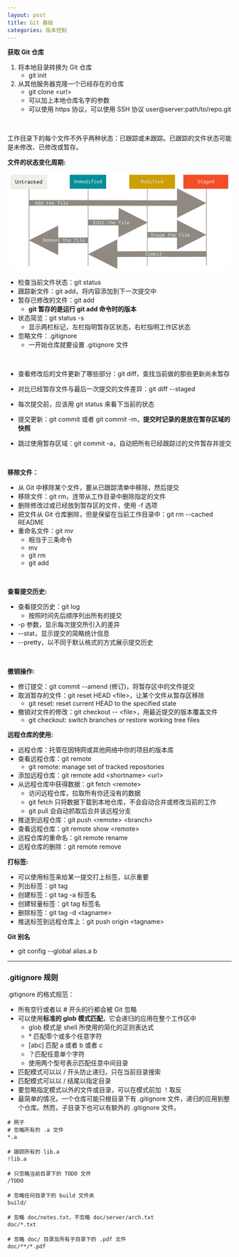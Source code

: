 ```yaml
---
layout: post
title: Git 基础
categories: 版本控制
---
```


**获取 Git 仓库**
1. 将本地目录转换为 Git 仓库
    - git init
2. 从其他服务器克隆一个已经存在的仓库
    - git clone \<url\>
    - 可以加上本地仓库名字的参数
    - 可以使用 https 协议，可以使用 SSH 协议 user@server:path/to/repo.git

<br/>

工作目录下的每个文件不外乎两种状态：已跟踪或未跟踪。已跟踪的文件状态可能是未修改、已修改或暂存。

**文件的状态变化周期:**

<div align=center>
<img 
src="/image/Git/Git-0002-1.png" 
width = "500" />
<p></p>
</div>

* 检查当前文件状态：git status
* 跟踪新文件：git add，将内容添加到下一次提交中
* 暂存已修改的文件：git add
    - **git 暂存的是运行 git add 命令时的版本**
* 状态简览：git status -s
    - 显示两栏标记，左栏指明暂存区状态，右栏指明工作区状态
* 忽略文件：.gitignore
    - 一开始仓库就要设置 .gitignore 文件

<br/>

* 查看修改后的文件更新了哪些部分：git diff，查找当前做的那些更新尚未暂存
* 对比已经暂存文件与最后一次提交的文件差异：git diff --staged

* 每次提交前，应该用 git status 来看下当前的状态
* 提交更新：git commit 或者 git commit -m，**提交时记录的是放在暂存区域的快照**
* 跳过使用暂存区域：git commit -a，自动把所有已经跟踪过的文件暂存并提交

<br/>

**移除文件：**
* 从 Git 中移除某个文件，要从已跟踪清单中移除，然后提交
* 移除文件：git rm，连带从工作目录中删除指定的文件
* 删除修改过或已经放到暂存区的文件，使用 -f 选项
* 把文件从 Git 仓库删除，但是保留在当前工作目录中：git rm --cached README
* 重命名文件：git mv
    - 相当于三条命令
    - mv
    - git rm 
    - git add

<br/>

**查看提交历史:**
* 查看提交历史：git log
    - 按照时间先后顺序列出所有的提交
* -p 参数，显示每次提交所引入的差异
* --stat，显示提交的简略统计信息
* --pretty，以不同于默认格式的方式展示提交历史

<br/>

**撤销操作:**
* 修订提交：git commit --amend (修订)，将暂存区中的文件提交
* 取消暂存的文件：git reset HEAD \<file>，让某个文件从暂存区移除
    - git reset: reset current HEAD to the specified state
* 撤销对文件的修改：git checkout -- \<file>，用最近提交的版本覆盖文件
    - git checkout: switch branches or restore working tree files

**远程仓库的使用:**
* 远程仓库：托管在因特网或其他网络中你的项目的版本库
* 查看远程仓库：git remote 
    - git remote: manage set of tracked repositories
* 添加远程仓库：git remote add \<shortname> \<url>
* 从远程仓库中获得数据：git fetch \<remote>
    - 访问远程仓库，拉取所有你还没有的数据
    - git fetch 只将数据下载到本地仓库，不会自动合并或修改当前的工作
    - git pull 会自动抓取后合并该远程分支
* 推送到远程仓库：git push \<remote> \<branch>
* 查看远程仓库：git remote show \<remote>
* 远程仓库的重命名：git remote rename
* 远程仓库的删除：git remote remove

**打标签:**
* 可以使用标签来给某一提交打上标签，以示重要
* 列出标签：git tag
* 创建标签：git tag -a 标签名
* 创建轻量标签：git tag 标签名
* 删除标签：git tag -d \<tagname>
* 推送标签到远程仓库上：git push origin \<tagname>

**Git 别名**
* git config --global alias.a b

----

### .gitignore 规则

.gitignore 的格式规范：
* 所有空行或者以 # 开头的行都会被 Git 忽略
* 可以使用**标准的 glob 模式匹配**，它会递归的应用在整个工作区中
    - glob 模式是 shell 所使用的简化的正则表达式
    - \* 匹配零个或多个任意字符
    - [abc] 匹配 a 或者 b 或者 c
    - ？匹配任意单个字符
    - 使用两个型号表示匹配任意中间目录
* 匹配模式可以以 / 开头防止递归，只在当前目录搜索
* 匹配模式可以以 / 结尾以指定目录
* 要忽略指定模式以外的文件或目录，可以在模式前加 ！取反
* 最简单的情况，一个仓库可能只根目录下有 .gitignore 文件，递归的应用到整个仓库。然而，子目录下也可以有额外的 .gitignore 文件。

~~~
# 例子
# 忽略所有的 .a 文件
*.a

# 跟踪所有的 lib.a 
!lib.a

# 只忽略当前目录下的 TODO 文件
/TODO

# 忽略任何目录下的 build 文件夹
build/

# 忽略 doc/notes.txt，不忽略 doc/server/arch.txt
doc/*.txt

# 忽略 doc/ 目录及所有子目录下的 .pdf 文件
doc/**/*.pdf
~~~
